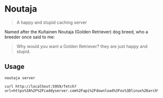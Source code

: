 # Noutaja

> A happy and stupid caching server

Named after the Kultainen Noutaja (Golden Retriever) dog breed, who a breeder once said to me:

> Why would you want a Golden Retriever? they are just happy and stupid.


## Usage

```
noutaja server
```

```shell
curl http://localhost:5959/fetch?url=https%3A%2F%2Fcaddyserver.com%2Fapi%2Fdownload%3Fos%3Dlinux%26arch%3Damd64
```